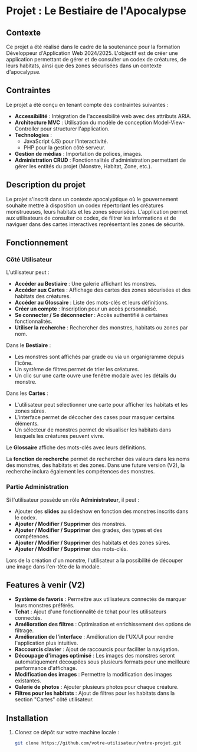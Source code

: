 # Projet : Le Bestiaire de l'Apocalypse

## Contexte

Ce projet a été réalisé dans le cadre de la soutenance pour la formation Développeur d'Application Web 2024/2025. L'objectif est de créer une application permettant de gérer et de consulter un codex de créatures, de leurs habitats, ainsi que des zones sécurisées dans un contexte d'apocalypse.

## Contraintes

Le projet a été conçu en tenant compte des contraintes suivantes :

- **Accessibilité** : Intégration de l'accessibilité web avec des attributs ARIA.
- **Architecture MVC** : Utilisation du modèle de conception Model-View-Controller pour structurer l'application.
- **Technologies** : 
  - JavaScript (JS) pour l'interactivité.
  - PHP pour la gestion côté serveur.
- **Gestion de médias** : Importation de polices, images.
- **Administration CRUD** : Fonctionnalités d'administration permettant de gérer les entités du projet (Monstre, Habitat, Zone, etc.).

## Description du projet

Le projet s'inscrit dans un contexte apocalyptique où le gouvernement souhaite mettre à disposition un codex répertoriant les créatures monstrueuses, leurs habitats et les zones sécurisées. L'application permet aux utilisateurs de consulter ce codex, de filtrer les informations et de naviguer dans des cartes interactives représentant les zones de sécurité.

## Fonctionnement

### Côté Utilisateur

L'utilisateur peut :

- **Accéder au Bestiaire** : Une galerie affichant les monstres.
- **Accéder aux Cartes** : Affichage des cartes des zones sécurisées et des habitats des créatures.
- **Accéder au Glossaire** : Liste des mots-clés et leurs définitions.
- **Créer un compte** : Inscription pour un accès personnalisé.
- **Se connecter / Se déconnecter** : Accès authentifié à certaines fonctionnalités.
- **Utiliser la recherche** : Rechercher des monstres, habitats ou zones par nom.

Dans le **Bestiaire** :

- Les monstres sont affichés par grade ou via un organigramme depuis l'icône.
- Un système de filtres permet de trier les créatures.
- Un clic sur une carte ouvre une fenêtre modale avec les détails du monstre.

Dans les **Cartes** :

- L'utilisateur peut sélectionner une carte pour afficher les habitats et les zones sûres.
- L'interface permet de décocher des cases pour masquer certains éléments.
- Un sélecteur de monstres permet de visualiser les habitats dans lesquels les créatures peuvent vivre.

Le **Glossaire** affiche des mots-clés avec leurs définitions.

La **fonction de recherche** permet de rechercher des valeurs dans les noms des monstres, des habitats et des zones. Dans une future version (V2), la recherche inclura également les compétences des monstres.

### Partie Administration

Si l'utilisateur possède un rôle **Administrateur**, il peut :

- Ajouter des **slides** au slideshow en fonction des monstres inscrits dans le codex.
- **Ajouter / Modifier / Supprimer** des monstres.
- **Ajouter / Modifier / Supprimer** des grades, des types et des compétences.
- **Ajouter / Modifier / Supprimer** des habitats et des zones sûres.
- **Ajouter / Modifier / Supprimer** des mots-clés.

Lors de la création d'un monstre, l'utilisateur a la possibilité de découper une image dans l'en-tête de la modale.

## Features à venir (V2)

- **Système de favoris** : Permettre aux utilisateurs connectés de marquer leurs monstres préférés.
- **Tchat** : Ajout d'une fonctionnalité de tchat pour les utilisateurs connectés.
- **Amélioration des filtres** : Optimisation et enrichissement des options de filtrage.
- **Amélioration de l'interface** : Amélioration de l'UX/UI pour rendre l'application plus intuitive.
- **Raccourcis clavier** : Ajout de raccourcis pour faciliter la navigation.
- **Découpage d'images optimisé** : Les images des monstres seront automatiquement découpées sous plusieurs formats pour une meilleure performance d'affichage.
- **Modification des images** : Permettre la modification des images existantes.
- **Galerie de photos** : Ajouter plusieurs photos pour chaque créature.
- **Filtres pour les habitats** : Ajout de filtres pour les habitats dans la section "Cartes" côté utilisateur.

## Installation

1. Clonez ce dépôt sur votre machine locale :
   ```bash
   git clone https://github.com/votre-utilisateur/votre-projet.git
